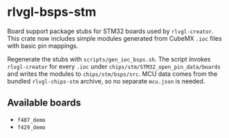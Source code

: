 <!--
chips/stm/bsps/README.md - STM32 BSP stub generation notes.
-->
# rlvgl-bsps-stm

Board support package stubs for STM32 boards used by `rlvgl-creator`.
This crate now includes simple modules generated from CubeMX `.ioc`
files with basic pin mappings.

Regenerate the stubs with `scripts/gen_ioc_bsps.sh`. The script invokes
`rlvgl-creator` for every `.ioc` under
`chips/stm/STM32_open_pin_data/boards` and writes the modules to
`chips/stm/bsps/src`. MCU data comes from the bundled `rlvgl-chips-stm`
archive, so no separate `mcu.json` is needed.

## Available boards

- `f407_demo`
- `f429_demo`
